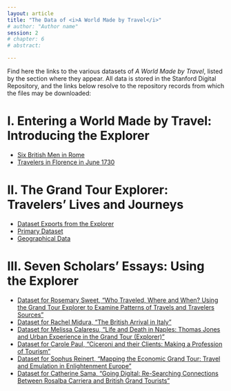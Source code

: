 ```yaml
---
layout: article
title: "The Data of <i>A World Made by Travel</i>"
# author: "Author name"
session: 2
# chapter: 6
# abstract:

---
```


Find here the links to the various datasets of *A World Made by Travel*, listed by the section where they appear. All data is stored in the Stanford Digital Repository, and the links below resolve to the repository records from which the files may be downloaded:

<h1>I. Entering a World Made by Travel: Introducing the Explorer</h1>
<ul>
<li><a href="https://purl.stanford.edu/qv671pj3650" target="_blank">Six British Men in Rome</a></li>
<li><a href="https://purl.stanford.edu/dd826zg3965" target="_blank">Travelers in Florence in June 1730</a></li>
</ul>
<h1>II. The Grand Tour Explorer: Travelers&rsquo; Lives and Journeys</h1>
<ul>
<li><a href="https://purl.stanford.edu/xd447mm7279" target="_blank">Dataset Exports from the Explorer</a></li>
<li><a href="https://purl.stanford.edu/zw306dd1178" target="_blank">Primary Dataset</a></li>
<li><a href="https://purl.stanford.edu/fq701qq4914" target="_blank">Geographical Data</a></li>
</ul>
<h1>III. Seven Scholars&rsquo; Essays: Using the Explorer</h1>
<ul>
<li><a href="https://purl.stanford.edu/mz598ph0356" target="_blank">Dataset for Rosemary Sweet, &ldquo;Who Traveled, Where and When? Using the Grand Tour Explorer to Examine Patterns of Travels and Travelers Sources&rdquo;</a></li>
<li><a href="https://purl.stanford.edu/hg310rz7407" target="_blank">Dataset for Rachel Midura, &ldquo;The British Arrival in Italy&rdquo;</a></li>
<li><a href="https://purl.stanford.edu/fy613rh5336" target="_blank">Dataset for Melissa Calaresu, &ldquo;Life and Death in Naples: Thomas Jones and Urban Experience in the Grand Tour (Explorer)&rdquo;</a></li>
<li><a href="https://purl.stanford.edu/xq968jc6853" target="_blank">Dataset for Carole Paul, &ldquo;Ciceroni and their Clients: Making a Profession of Tourism&rdquo;</a></li>
<li><a href="https://purl.stanford.edu/yb470vx6865" target="_blank">Dataset for Sophus Reinert, &ldquo;Mapping the Economic Grand Tour: Travel and Emulation in Enlightenment Europe&rdquo;</a></li>
<li><a href="https://purl.stanford.edu/yb732rj4564" target="_blank">Dataset for Catherine Sama, &ldquo;Going Digital: Re-Searching Connections Between Rosalba Carriera and British Grand Tourists&rdquo;</a></li>
</ul>
